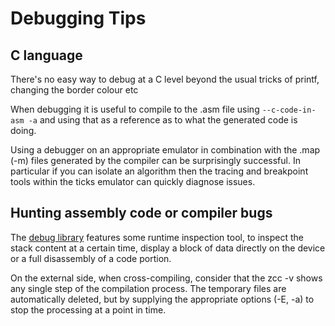 # Debugging Tips

## C language

There's no easy way to debug at a C level beyond the usual tricks of printf, changing the border colour etc

When debugging it is useful to compile to the .asm file using `--c-code-in-asm -a` and using that as a reference as to what the generated code is doing.

Using a debugger on an appropriate emulator in combination with the .map (-m) files generated by the compiler can be surprisingly successful. In particular if you can isolate an algorithm then the tracing and breakpoint tools within the ticks emulator can quickly diagnose issues.

## Hunting assembly code or compiler bugs

The [debug library](library/debug) features some runtime inspection tool, to inspect the stack content at a certain time, display a block of data directly on the device or a full disassembly of a code portion.

On the external side, when cross-compiling, consider that the zcc -v shows any single step of the compilation process. The temporary files are automatically deleted, but by supplying the appropriate options (-E, -a) to stop the processing at a point in time.

